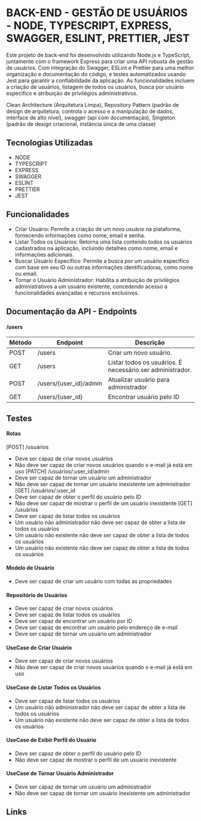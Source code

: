# BACK-END - GESTÃO DE USUÁRIOS - NODE, TYPESCRIPT, EXPRESS, SWAGGER, ESLINT, PRETTIER, JEST

Este projeto de back-end foi desenvolvido utilizando Node.js e TypeScript, juntamente com o framework Express para criar uma API robusta de gestão de usuários. Com integração do Swagger, ESLint e Prettier para uma melhor organização e documentação do código, e testes automatizados usando Jest para garantir a confiabilidade da aplicação. As funcionalidades incluem a criação de usuários, listagem de todos os usuários, busca por usuário específico e atribuição de privilégios administrativos.

Clean Architecture (Arquitetura Limpa), Repository Pattern (padrão de design de arquitetura, controla o acesso e a manipulação de dados, interface de alto nível), swagger (api com documentação), Singleton (padrão de design criacional, instância única de uma classe) 

## Tecnologias Utilizadas

- NODE
- TYPESCRIPT
- EXPRESS
- SWAGGER
- ESLINT
- PRETTIER
- JEST

## Funcionalidades


- Criar Usuário: Permite a criação de um novo usuário na plataforma, fornecendo informações como nome, email e senha.
- Listar Todos os Usuários: Retorna uma lista contendo todos os usuários cadastrados na aplicação, incluindo detalhes como nome, email e informações adicionais.
- Buscar Usuário Específico: Permite a busca por um usuário específico com base em seu ID ou outras informações identificadoras, como nome ou email.
- Tornar o Usuário Administrador: Habilita a atribuição de privilégios administrativos a um usuário existente, concedendo acesso a funcionalidades avançadas e recursos exclusivos.

## Documentação da API - Endpoints

#### /users

| Método | Endpoint       | Descrição                |
|--------|----------------|--------------------------|
| POST   | /users    | Criar um novo usuário.     |
| GET    | /users    | Listar todos os usuários. É necessário ser administrador. |
| POST   | /users/{user_id}/admin | Atualizar usuário para administrador |
| GET   | /users/{user_id} | Encontrar usuário pelo ID |

## Testes

#### **Rotas**

[POST] /usuários
- Deve ser capaz de criar novos usuários
- Não deve ser capaz de criar novos usuários quando o e-mail já está em uso
[PATCH] /usuários/:user_id/admin
- Deve ser capaz de tornar um usuário um administrador
- Não deve ser capaz de tornar um usuário inexistente um administrador
[GET] /usuários/:user_id
- Deve ser capaz de obter o perfil do usuário pelo ID
- Não deve ser capaz de mostrar o perfil de um usuário inexistente
[GET] /usuários
- Deve ser capaz de listar todos os usuários
- Um usuário não administrador não deve ser capaz de obter a lista de todos os usuários
- Um usuário não existente não deve ser capaz de obter a lista de todos os usuários
- Um usuário não existente não deve ser capaz de obter a lista de todos os usuários

#### **Modelo de Usuário**

- Deve ser capaz de criar um usuário com todas as propriedades

#### **Repositório de Usuários**

- Deve ser capaz de criar novos usuários
- Deve ser capaz de listar todos os usuários
- Deve ser capaz de encontrar um usuário por ID
- Deve ser capaz de encontrar um usuário pelo endereço de e-mail
- Deve ser capaz de tornar um usuário um administrador

#### **UseCase de Criar Usuário**

- Deve ser capaz de criar novos usuários
- Não deve ser capaz de criar novos usuários quando o e-mail já está em uso

#### **UseCase de Listar Todos os Usuários**

- Deve ser capaz de listar todos os usuários
- Um usuário não administrador não deve ser capaz de obter a lista de todos os usuários
- Um usuário não existente não deve ser capaz de obter a lista de todos os usuários

#### **UseCase de Exibir Perfil do Usuário**

- Deve ser capaz de obter o perfil do usuário pelo ID
- Não deve ser capaz de mostrar o perfil de um usuário inexistente

#### **UseCase de Tornar Usuário Administrador**

- Deve ser capaz de tornar um usuário um administrador
- Não deve ser capaz de tornar um usuário inexistente um administrador

## Links
